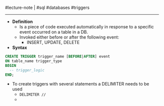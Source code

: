#lecture-note |  #sql #databases #triggers

---

- **Definition**
	- Is a piece of code executed automatically in response to a specific event occurred on a table in a DB.
	- Invoked either before or after the following event:
		- INSERT, UPDATE, DELETE
- **Syntax**

```sql
CREATE TRIGGER trigger_name [BEFORE|AFTER] event
ON table_name trigger_type
BEGIN
  -- trigger_logic
END;
```
- To create triggers with several statements a DELIMITER  needs to be used
	- `DELIMITER //`
	- 